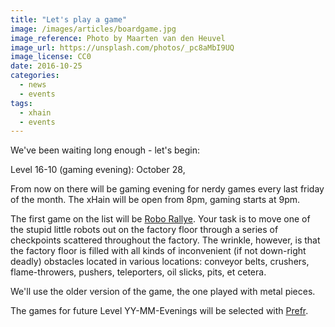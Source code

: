 ```yaml
---
title: "Let's play a game"
image: /images/articles/boardgame.jpg
image_reference: Photo by Maarten van den Heuvel
image_url: https://unsplash.com/photos/_pc8aMbI9UQ
image_license: CC0
date: 2016-10-25
categories:
  - news
  - events
tags:
  - xhain
  - events
---
```


We've been waiting long enough - let's begin:

Level 16-10 (gaming evening): October 28,

From now on there will be gaming evening for nerdy games every last friday of the month. The xHain will be open from 8pm, gaming starts at 9pm.

<!--more-->

The first game on the list will be <a href="https://boardgamegeek.com/boardgame/18/robo-rally">Robo Rallye</a>.
Your task is to move one of the stupid little robots out on the factory floor through a series of checkpoints scattered throughout the factory. The wrinkle, however, is that the factory floor is filled with all kinds of inconvenient (if not down-right deadly) obstacles located in various locations: conveyor belts, crushers, flame-throwers, pushers, teleporters, oil slicks, pits, et cetera.

We'll use the older version of the game, the one played with metal pieces.

The games for future Level YY-MM-Evenings will be selected with <a href="https://www.prefr.org">Prefr</a>.

